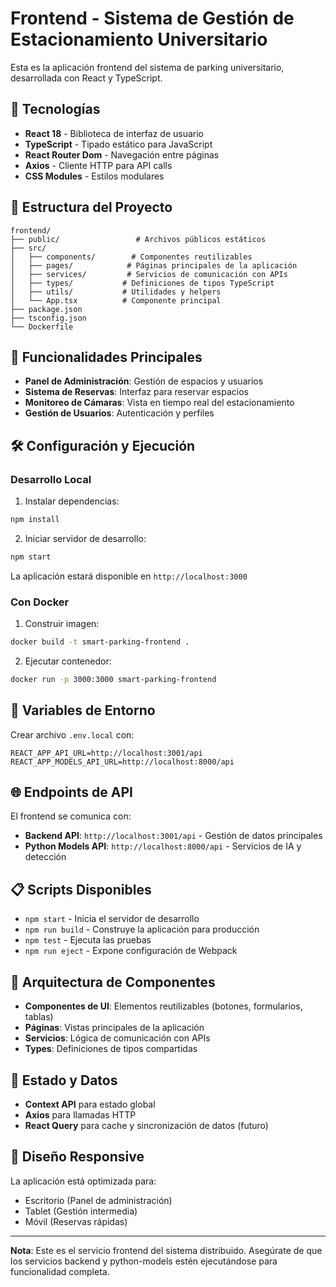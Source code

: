 # Frontend - Sistema de Gestión de Estacionamiento Universitario

Esta es la aplicación frontend del sistema de parking universitario, desarrollada con React y TypeScript.

## 🚀 Tecnologías

- **React 18** - Biblioteca de interfaz de usuario
- **TypeScript** - Tipado estático para JavaScript
- **React Router Dom** - Navegación entre páginas
- **Axios** - Cliente HTTP para API calls
- **CSS Modules** - Estilos modulares

## 📁 Estructura del Proyecto

```
frontend/
├── public/                 # Archivos públicos estáticos
├── src/
│   ├── components/        # Componentes reutilizables
│   ├── pages/            # Páginas principales de la aplicación
│   ├── services/         # Servicios de comunicación con APIs
│   ├── types/           # Definiciones de tipos TypeScript
│   ├── utils/           # Utilidades y helpers
│   └── App.tsx          # Componente principal
├── package.json
├── tsconfig.json
└── Dockerfile
```

## 🎯 Funcionalidades Principales

- **Panel de Administración**: Gestión de espacios y usuarios
- **Sistema de Reservas**: Interfaz para reservar espacios
- **Monitoreo de Cámaras**: Vista en tiempo real del estacionamiento
- **Gestión de Usuarios**: Autenticación y perfiles

## 🛠️ Configuración y Ejecución

### Desarrollo Local

1. Instalar dependencias:
```bash
npm install
```

2. Iniciar servidor de desarrollo:
```bash
npm start
```

La aplicación estará disponible en `http://localhost:3000`

### Con Docker

1. Construir imagen:
```bash
docker build -t smart-parking-frontend .
```

2. Ejecutar contenedor:
```bash
docker run -p 3000:3000 smart-parking-frontend
```

## 🔧 Variables de Entorno

Crear archivo `.env.local` con:

```env
REACT_APP_API_URL=http://localhost:3001/api
REACT_APP_MODELS_API_URL=http://localhost:8000/api
```

## 🌐 Endpoints de API

El frontend se comunica con:

- **Backend API**: `http://localhost:3001/api` - Gestión de datos principales
- **Python Models API**: `http://localhost:8000/api` - Servicios de IA y detección

## 📋 Scripts Disponibles

- `npm start` - Inicia el servidor de desarrollo
- `npm run build` - Construye la aplicación para producción
- `npm test` - Ejecuta las pruebas
- `npm run eject` - Expone configuración de Webpack

## 🎨 Arquitectura de Componentes

- **Componentes de UI**: Elementos reutilizables (botones, formularios, tablas)
- **Páginas**: Vistas principales de la aplicación
- **Servicios**: Lógica de comunicación con APIs
- **Types**: Definiciones de tipos compartidas

## 🔄 Estado y Datos

- **Context API** para estado global
- **Axios** para llamadas HTTP
- **React Query** para cache y sincronización de datos (futuro)

## 📱 Diseño Responsive

La aplicación está optimizada para:
- Escritorio (Panel de administración)
- Tablet (Gestión intermedia)
- Móvil (Reservas rápidas)

---

**Nota**: Este es el servicio frontend del sistema distribuido. Asegúrate de que los servicios backend y python-models estén ejecutándose para funcionalidad completa.
